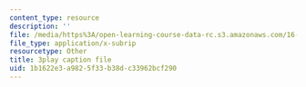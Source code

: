 ```yaml
---
content_type: resource
description: ''
file: /media/https%3A/open-learning-course-data-rc.s3.amazonaws.com/16-412j-cognitive-robotics-spring-2016/1b1622e3a9825f33b38dc33962bcf290_Tmhe33f9mWA.vtt
file_type: application/x-subrip
resourcetype: Other
title: 3play caption file
uid: 1b1622e3-a982-5f33-b38d-c33962bcf290
---
```

